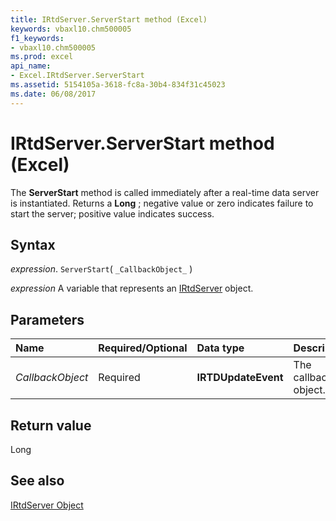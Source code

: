 ```yaml
---
title: IRtdServer.ServerStart method (Excel)
keywords: vbaxl10.chm500005
f1_keywords:
- vbaxl10.chm500005
ms.prod: excel
api_name:
- Excel.IRtdServer.ServerStart
ms.assetid: 5154105a-3618-fc8a-30b4-834f31c45023
ms.date: 06/08/2017
---
```



# IRtdServer.ServerStart method (Excel)

The  **ServerStart** method is called immediately after a real-time data server is instantiated. Returns a **Long** ; negative value or zero indicates failure to start the server; positive value indicates success.


## Syntax

_expression_. `ServerStart`( `_CallbackObject_` )

_expression_ A variable that represents an [IRtdServer](Excel.IRtdServer.md) object.


## Parameters



|Name|Required/Optional|Data type|Description|
|:-----|:-----|:-----|:-----|
| _CallbackObject_|Required| **IRTDUpdateEvent**|The callback object.|

## Return value

Long


## See also


[IRtdServer Object](Excel.IRtdServer.md)

